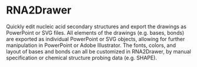 # RNA2Drawer

Quickly edit nucleic acid secondary structures and export the drawings as PowerPoint or SVG files. All elements of the drawings (e.g. bases, bonds) are exported as individual PowerPoint or SVG objects, allowing for further manipulation in PowerPoint or Adobe Illustrator. The fonts, colors, and layout of bases and bonds can all be customized in RNA2Drawer, by manual specification or chemical structure probing data (e.g. SHAPE).


